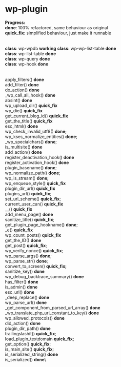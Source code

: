 # wp-plugin
__Progress:__\
__done__: 100% refactored, same behaviour as original\
__quick_fix__: simplified behaviour, just make it runnable\
\
\
__class__: wp-wpdb __working__
__class__: wp-wp-list-table __done__\
__class__: wp-list-table __done__\
__class__: wp-query __done__\
__class__: wp-hook __done__\
\
\
apply_filters() __done__\
add_filter() __done__\
do_action() __done__\
_wp_call_all_hook() __done__\
absint() __done__\
wp_upload_dir() __quick_fix__\
wp_die() __quick_fix__\
get_current_blog_id() __quick_fix__\
get_the_title() __quick_fix__\
esc_html() __done__\
wp_check_invalid_utf8() __done__;\
wp_kses_normalize_entities() __done__;\
_wp_specialchars() __done__;\
is_multisite() __done__\
add_action()  __done__\
register_deactivation_hook() __done__\
register_activation_hook() __done__\
plugin_basename() __done__;\
wp_normalize_path() __done__; \
wp_is_stream() __done__;\
wp_enqueue_style() __quick_fix__\
plugin_dir_url() __quick_fix__\
plugins_url() __quick_fix__; \
set_url_scheme() __quick_fix__;\
current_user_can() __quick_fix__\
__() __quick_fix__\
add_menu_page() __done__\
sanitize_title() __quick_fix__; \
get_plugin_page_hookname() __done__;\
_e()  __quick_fix__\
wp_count_posts() __quick_fix__\
get_the_ID() __done__\
get_post() __quick_fix__;\
wp_verify_nonce() __quick_fix__;\
wp_parse_args() __done__; \
wp_parse_str() __done__; \
convert_to_screen() __quick_fix__; \
sanitize_key() __done__\
wp_debug_backtrace_summary() __done__\
has_filter() __done__\
is_admin() __done__\
esc_url() __done__\
_deep_replace() __done__\
wp_parse_url() __done__\
_get_component_from_parsed_url_array() __done__\
_wp_translate_php_url_constant_to_key() __done__\
wp_allowed_protocols() __done__\
did_action() __done__\
plugin_dir_path() __done__\
trailingslashit() __quick_fix__; \
load_plugin_textdomain __quick_fix__; \
get_option() __quick_fix__; \
is_main_site() __quick_fix__; \
is_serialized_string() __done__\
is_serialized() __done__\